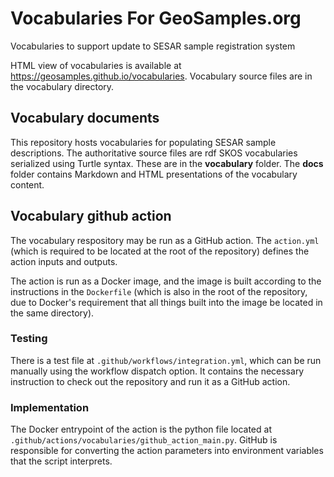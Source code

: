 # Vocabularies For GeoSamples.org

Vocabularies to support update to SESAR sample registration system

HTML view of vocabularies is available at https://geosamples.github.io/vocabularies. Vocabulary source files are in the vocabulary directory. 

## Vocabulary documents
This repository hosts vocabularies for populating SESAR sample descriptions.  The authoritative source files are rdf SKOS vocabularies serialized using Turtle syntax. These are in the **vocabulary** folder. The **docs** folder contains Markdown and HTML presentations of the vocabulary content.  

## Vocabulary github action

The vocabulary respository may be run as a GitHub action.  The `action.yml` (which is required to be located at the root of the repository) defines the action inputs and outputs.  

The action is run as a Docker image, and the image is built according to the instructions in the `Dockerfile` (which is also in the root of the repository, due to Docker's requirement that all things built into the image be located in the same directory).

### Testing
There is a test file at `.github/workflows/integration.yml`, which can be run manually using the workflow dispatch option.  It contains the necessary instruction to check out the repository and run it as a GitHub action.

### Implementation
The Docker entrypoint of the action is the python file located at `.github/actions/vocabularies/github_action_main.py`.  GitHub is responsible for converting the action parameters into environment variables that the script interprets.
